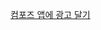[컴포즈 앱에 광고 달기](https://velog.io/@godmin66/Compose%EC%97%90%EC%84%9C-Google-AdMob-%EA%B4%91%EA%B3%A0-%EB%9D%84%EC%9A%B0%EA%B8%B0)